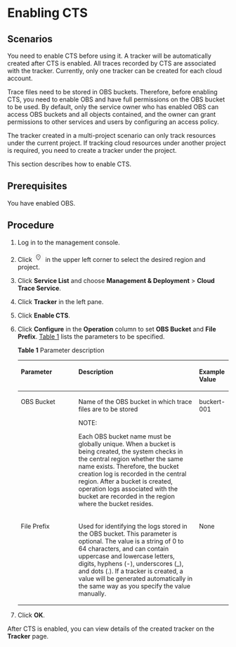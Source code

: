 # Enabling CTS<a name="en-us_topic_0030598498"></a>

## **Scenarios**<a name="section60206522184734"></a>

You need to enable CTS before using it. A tracker will be automatically created after CTS is enabled. All traces recorded by CTS are associated with the tracker. Currently, only one tracker can be created for each cloud account.

Trace files need to be stored in OBS buckets. Therefore, before enabling CTS, you need to enable OBS and have full permissions on the OBS bucket to be used. By default, only the service owner who has enabled OBS can access OBS buckets and all objects contained, and the owner can grant permissions to other services and users by configuring an access policy.

The tracker created in a multi-project scenario can only track resources under the current project. If tracking cloud resources under another project is required, you need to create a tracker under the project.

This section describes how to enable CTS.

## **Prerequisites**<a name="section34518472181112"></a>

You have enabled OBS.

## **Procedure**<a name="section5355633918486"></a>

1.  Log in to the management console.
2.  Click  ![](figures/icon-region.png)  in the upper left corner to select the desired region and project.
3.  Click  **Service List**  and choose  **Management & Deployment**  \>  **Cloud Trace Service**.
4.  Click  **Tracker**  in the left pane.
5.  Click  **Enable CTS**.
6.  Click  **Configure**  in the  **Operation**  column to set  **OBS Bucket**  and  **File Prefix**.  [Table 1](#table1478957894650)  lists the parameters to be specified.

    **Table  1**  Parameter description

    <a name="table1478957894650"></a>
    <table><thead align="left"><tr id="row6408293094650"><th class="cellrowborder" valign="top" width="27.32%" id="mcps1.2.4.1.1"><p id="p4996144794718"><a name="p4996144794718"></a><a name="p4996144794718"></a><strong id="b1866069292432"><a name="b1866069292432"></a><a name="b1866069292432"></a>Parameter</strong></p>
    </th>
    <th class="cellrowborder" valign="top" width="57.199999999999996%" id="mcps1.2.4.1.2"><p id="p4035852094718"><a name="p4035852094718"></a><a name="p4035852094718"></a><strong id="b5868369292435"><a name="b5868369292435"></a><a name="b5868369292435"></a>Description</strong></p>
    </th>
    <th class="cellrowborder" valign="top" width="15.479999999999999%" id="mcps1.2.4.1.3"><p id="p2308153794718"><a name="p2308153794718"></a><a name="p2308153794718"></a><strong id="b4151105892439"><a name="b4151105892439"></a><a name="b4151105892439"></a>Example Value</strong></p>
    </th>
    </tr>
    </thead>
    <tbody><tr id="row1446027994650"><td class="cellrowborder" valign="top" width="27.32%" headers="mcps1.2.4.1.1 "><p id="p4016463094718"><a name="p4016463094718"></a><a name="p4016463094718"></a>OBS Bucket</p>
    </td>
    <td class="cellrowborder" valign="top" width="57.199999999999996%" headers="mcps1.2.4.1.2 "><p id="p5554085894718"><a name="p5554085894718"></a><a name="p5554085894718"></a>Name of the OBS bucket in which trace files are to be stored</p>
    <div class="note" id="note8550181441310"><a name="note8550181441310"></a><a name="note8550181441310"></a><span class="notetitle"> NOTE: </span><div class="notebody"><p id="p155141418138"><a name="p155141418138"></a><a name="p155141418138"></a>Each OBS bucket name must be globally unique. When a bucket is being created, the system checks in the central region whether the same name exists. Therefore, the bucket creation log is recorded in the central region. After a bucket is created, operation logs associated with the bucket are recorded in the region where the bucket resides.</p>
    </div></div>
    </td>
    <td class="cellrowborder" valign="top" width="15.479999999999999%" headers="mcps1.2.4.1.3 "><p id="p4808477794718"><a name="p4808477794718"></a><a name="p4808477794718"></a>buckert-001</p>
    </td>
    </tr>
    <tr id="row5870890594650"><td class="cellrowborder" valign="top" width="27.32%" headers="mcps1.2.4.1.1 "><p id="p1284746311350"><a name="p1284746311350"></a><a name="p1284746311350"></a>File Prefix</p>
    </td>
    <td class="cellrowborder" valign="top" width="57.199999999999996%" headers="mcps1.2.4.1.2 "><p id="p1834979194718"><a name="p1834979194718"></a><a name="p1834979194718"></a>Used for identifying the logs stored in the OBS bucket. This parameter is optional. The value is a string of 0 to 64 characters, and can contain uppercase and lowercase letters, digits, hyphens (-), underscores (_), and dots (.). If a tracker is created, a value will be generated automatically in the same way as you specify the value manually.</p>
    </td>
    <td class="cellrowborder" valign="top" width="15.479999999999999%" headers="mcps1.2.4.1.3 "><p id="p332119161140"><a name="p332119161140"></a><a name="p332119161140"></a>None</p>
    </td>
    </tr>
    </tbody>
    </table>

7.  Click  **OK**.

After CTS is enabled, you can view details of the created tracker on the  **Tracker**  page.


